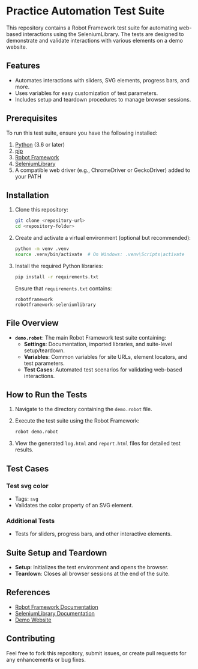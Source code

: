 # Practice Automation Test Suite

This repository contains a Robot Framework test suite for automating web-based interactions using the SeleniumLibrary. The tests are designed to demonstrate and validate interactions with various elements on a demo website.

## Features

- Automates interactions with sliders, SVG elements, progress bars, and more.
- Uses variables for easy customization of test parameters.
- Includes setup and teardown procedures to manage browser sessions.

## Prerequisites

To run this test suite, ensure you have the following installed:

1. [Python](https://www.python.org/downloads/) (3.6 or later)
2. [pip](https://pip.pypa.io/en/stable/installation/)
3. [Robot Framework](https://robotframework.org/)
4. [SeleniumLibrary](https://robotframework.org/SeleniumLibrary/)
5. A compatible web driver (e.g., ChromeDriver or GeckoDriver) added to your PATH

## Installation

1. Clone this repository:

   ```bash
   git clone <repository-url>
   cd <repository-folder>
   ```

2. Create and activate a virtual environment (optional but recommended):

   ```bash
   python -m venv .venv
   source .venv/bin/activate  # On Windows: .venv\Scripts\activate
   ```

3. Install the required Python libraries:

   ```bash
   pip install -r requirements.txt
   ```

   Ensure that `requirements.txt` contains:

   ```
   robotframework
   robotframework-seleniumlibrary
   ```

## File Overview

- **`demo.robot`**: The main Robot Framework test suite containing:
  - **Settings**: Documentation, imported libraries, and suite-level setup/teardown.
  - **Variables**: Common variables for site URLs, element locators, and test parameters.
  - **Test Cases**: Automated test scenarios for validating web-based interactions.

## How to Run the Tests

1. Navigate to the directory containing the `demo.robot` file.
2. Execute the test suite using the Robot Framework:

   ```bash
   robot demo.robot
   ```

3. View the generated `log.html` and `report.html` files for detailed test results.

## Test Cases

### Test svg color

- Tags: `svg`
- Validates the color property of an SVG element.

### Additional Tests

- Tests for sliders, progress bars, and other interactive elements.

## Suite Setup and Teardown

- **Setup**: Initializes the test environment and opens the browser.
- **Teardown**: Closes all browser sessions at the end of the suite.

## References

- [Robot Framework Documentation](https://robotframework.org/)
- [SeleniumLibrary Documentation](https://robotframework.org/SeleniumLibrary/)
- [Demo Website](https://seleniumbase.io/demo_page/)

## Contributing

Feel free to fork this repository, submit issues, or create pull requests for any enhancements or bug fixes.
